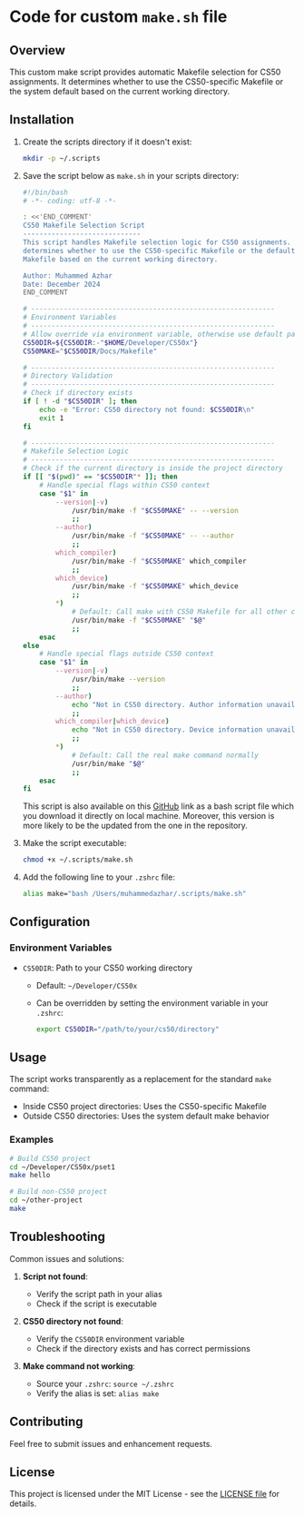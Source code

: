 # Code for custom `make.sh` file

## Overview

This custom make script provides automatic Makefile selection for CS50 assignments. It determines whether to use the CS50-specific Makefile or the system default based on the current working directory.

## Installation

1. Create the scripts directory if it doesn't exist:

    ```bash
    mkdir -p ~/.scripts
    ```

2. Save the script below as `make.sh` in your scripts directory:

    ```bash
    #!/bin/bash
    # -*- coding: utf-8 -*-

    : <<'END_COMMENT'
    CS50 Makefile Selection Script
    -----------------------------
    This script handles Makefile selection logic for CS50 assignments. It automatically
    determines whether to use the CS50-specific Makefile or the default system
    Makefile based on the current working directory.

    Author: Muhammed Azhar
    Date: December 2024
    END_COMMENT

    # ------------------------------------------------------------
    # Environment Variables
    # ------------------------------------------------------------
    # Allow override via environment variable, otherwise use default path
    CS50DIR=${CS50DIR:-"$HOME/Developer/CS50x"}
    CS50MAKE="$CS50DIR/Docs/Makefile"

    # ------------------------------------------------------------
    # Directory Validation
    # ------------------------------------------------------------
    # Check if directory exists
    if [ ! -d "$CS50DIR" ]; then
        echo -e "Error: CS50 directory not found: $CS50DIR\n"
        exit 1
    fi

    # ------------------------------------------------------------
    # Makefile Selection Logic
    # ------------------------------------------------------------
    # Check if the current directory is inside the project directory
    if [[ "$(pwd)" == "$CS50DIR"* ]]; then
        # Handle special flags within CS50 context
        case "$1" in
            --version|-v)
                /usr/bin/make -f "$CS50MAKE" -- --version
                ;;
            --author)
                /usr/bin/make -f "$CS50MAKE" -- --author
                ;;
            which_compiler)
                /usr/bin/make -f "$CS50MAKE" which_compiler
                ;;
            which_device)
                /usr/bin/make -f "$CS50MAKE" which_device
                ;;
            *)
                # Default: Call make with CS50 Makefile for all other cases
                /usr/bin/make -f "$CS50MAKE" "$@"
                ;;
        esac
    else
        # Handle special flags outside CS50 context
        case "$1" in
            --version|-v)
                /usr/bin/make --version
                ;;
            --author)
                echo "Not in CS50 directory. Author information unavailable."
                ;;
            which_compiler|which_device)
                echo "Not in CS50 directory. Device information unavailable."
                ;;
            *)
                # Default: Call the real make command normally
                /usr/bin/make "$@"
                ;;
        esac
    fi
    ```

    This script is also available on this [GitHub](https://github.com/muhammedazhar/muhammedazhar/blob/main/.scripts/make.sh) link as a bash script file which you download it directly on local machine. Moreover, this version is more likely to be the updated from the one in the repository.

3. Make the script executable:

    ```bash
    chmod +x ~/.scripts/make.sh
    ```

4. Add the following line to your `.zshrc` file:

    ```bash
    alias make="bash /Users/muhammedazhar/.scripts/make.sh"
    ```

## Configuration

### Environment Variables

- `CS50DIR`: Path to your CS50 working directory

  - Default: `~/Developer/CS50x`
  - Can be overridden by setting the environment variable in your `.zshrc`:

    ```bash
    export CS50DIR="/path/to/your/cs50/directory"
    ```

## Usage

The script works transparently as a replacement for the standard `make` command:

- Inside CS50 project directories: Uses the CS50-specific Makefile
- Outside CS50 directories: Uses the system default make behavior

### Examples

```bash
# Build CS50 project
cd ~/Developer/CS50x/pset1
make hello

# Build non-CS50 project
cd ~/other-project
make
```

## Troubleshooting

Common issues and solutions:

1. **Script not found**:
   - Verify the script path in your alias
   - Check if the script is executable

2. **CS50 directory not found**:
   - Verify the `CS50DIR` environment variable
   - Check if the directory exists and has correct permissions

3. **Make command not working**:
   - Source your `.zshrc`: `source ~/.zshrc`
   - Verify the alias is set: `alias make`

## Contributing

Feel free to submit issues and enhancement requests.

## License

This project is licensed under the MIT License - see the [LICENSE file](./LICENSE.md) for details.
